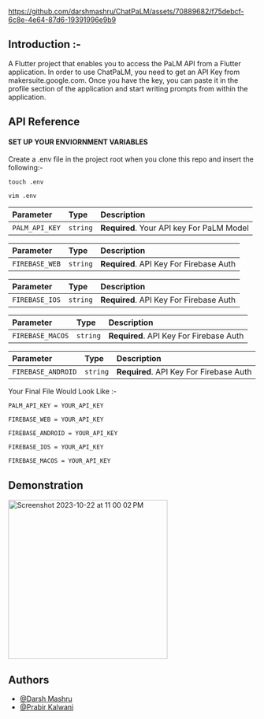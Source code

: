 
https://github.com/darshmashru/ChatPaLM/assets/70889682/f75debcf-6c8e-4e64-87d6-19391996e9b9


## Introduction :-

A Flutter project that enables you to access the PaLM API from a Flutter application. In order to use ChatPaLM, you need to get an API Key from makersuite.google.com.
Once you have the key, you can paste it in the profile section of the application and start writing prompts from within the application.

## API Reference

#### SET UP YOUR ENVIORNMENT VARIABLES

Create a .env file in the project root when you clone this repo and insert
the following:-

```http
touch .env
```

```http
vim .env
```

| Parameter      | Type     | Description                               |
| :------------- | :------- | :---------------------------------------- |
| `PALM_API_KEY` | `string` | **Required**. Your API key For PaLM Model |

| Parameter      | Type     | Description                             |
| :------------- | :------- | :-------------------------------------- |
| `FIREBASE_WEB` | `string` | **Required**. API Key For Firebase Auth |

| Parameter      | Type     | Description                             |
| :------------- | :------- | :-------------------------------------- |
| `FIREBASE_IOS` | `string` | **Required**. API Key For Firebase Auth |

| Parameter        | Type     | Description                             |
| :--------------- | :------- | :-------------------------------------- |
| `FIREBASE_MACOS` | `string` | **Required**. API Key For Firebase Auth |

| Parameter          | Type     | Description                             |
| :----------------- | :------- | :-------------------------------------- |
| `FIREBASE_ANDROID` | `string` | **Required**. API Key For Firebase Auth |

Your Final File Would Look Like :-

```http
PALM_API_KEY = YOUR_API_KEY

FIREBASE_WEB = YOUR_API_KEY

FIREBASE_ANDROID = YOUR_API_KEY

FIREBASE_IOS = YOUR_API_KEY

FIREBASE_MACOS = YOUR_API_KEY

```

## Demonstration
<img width="323" alt="Screenshot 2023-10-22 at 11 00 02 PM" src="https://github.com/darshmashru/ChatPaLM/assets/70889682/3f768931-9aef-46d2-b655-c4b84c2e25fc">

## Authors

- [@Darsh Mashru](https://www.github.com/darshmashru)
- [@Prabir Kalwani](https://www.github.com/prabirkalwani)
